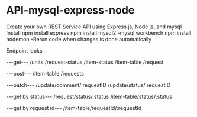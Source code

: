 # API-mysql-express-node

 Create your own REST Service API using Express js, Node js, and mysql
 Install npm install express
         npm install mysql2 -mysql workbench
         npm install nodemon -Rerun code when changes is done automatically

Endpoint looks

---get---
/units
/request-status
/item-status
/item-table
/request

---post---
/item-table
/requests

---patch---
/update/comment/:requestID
/update/status/:requestID

---get by status---
/request/status/:status
/item-table/status/:status

---get by request id---
/item-table/requestId/:requestId